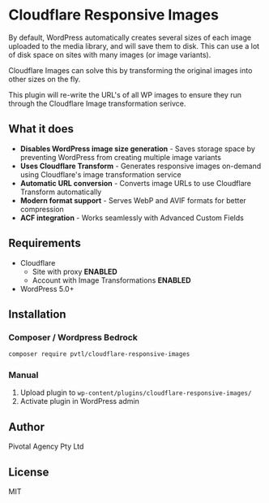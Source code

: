 # Cloudflare Responsive Images

By default, WordPress automatically creates several sizes of each image uploaded to the media library, and will save them to disk. This can use a lot of disk space on sites with many images (or image variants).

Cloudflare Images can solve this by transforming the original images into other sizes on the fly.

This plugin will re-write the URL's of all WP images to ensure they run through the Cloudflare Image transformation serivce.

## What it does

- **Disables WordPress image size generation** - Saves storage space by preventing WordPress from creating multiple image variants
- **Uses Cloudflare Transform** - Generates responsive images on-demand using Cloudflare's image transformation service
- **Automatic URL conversion** - Converts image URLs to use Cloudflare Transform automatically
- **Modern format support** - Serves WebP and AVIF formats for better compression
- **ACF integration** - Works seamlessly with Advanced Custom Fields

## Requirements

- Cloudflare
    - Site with proxy **ENABLED**
    - Account with Image Transformations **ENABLED**
- WordPress 5.0+

## Installation

### Composer / Wordpress Bedrock
```bash
composer require pvtl/cloudflare-responsive-images
```

### Manual
1. Upload plugin to `wp-content/plugins/cloudflare-responsive-images/`
2. Activate plugin in WordPress admin

## Author

Pivotal Agency Pty Ltd

## License

MIT
